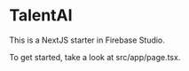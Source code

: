 # TalentAI

This is a NextJS starter in Firebase Studio.

To get started, take a look at src/app/page.tsx.

